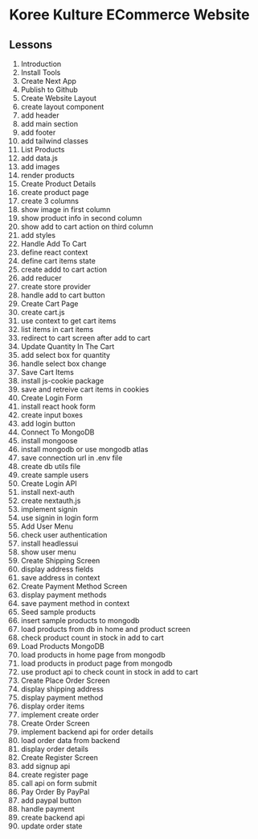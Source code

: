 # Koree Kulture ECommerce Website

## Lessons

1. Introduction
2. Install Tools
3. Create Next App
4. Publish to Github
5. Create Website Layout
  1. create layout component
  2. add header
  3. add main section
  4. add footer
  5. add tailwind classes
6. List Products
  1. add data.js
  2. add images
  3. render products
7. Create Product Details
  1. create product page
  2. create 3 columns
  3. show image in first column
  4. show product info in second column
  5. show add to cart action on third column
  6. add styles
8. Handle Add To Cart
  1. define react context
  2. define cart items state
  3. create addd to cart action
  4. add reducer
  5. create store provider
  6. handle add to cart button
9. Create Cart Page
  1. create cart.js
  2. use context to get cart items
  3. list items in cart items
  4. redirect to cart screen after add to cart
10. Update Quantity In The Cart
  1. add select box for quantity
  2. handle select box change
11. Save Cart Items
  1. install js-cookie package
  2. save and retreive cart items in cookies
12. Create Login Form
  1. install react hook form
  2. create input boxes
  3. add login button
13. Connect To MongoDB
  1. install mongoose
  2. install mongodb or use mongodb atlas
  3. save connection url in .env file
  4. create db utils file
  5. create sample users
14. Create Login API
  1. install next-auth
  2. create nextauth.js
  3. implement signin
  4. use signin in login form
15. Add User Menu
  1. check user authentication
  2. install headlessui
  3. show user menu
16. Create Shipping Screen
  1. display address fields
  2. save address in context
17. Create Payment Method Screen
  1. display payment methods
  2. save payment method in context
18. Seed sample products
  1. insert sample products to mongodb
  2. load products from db in home and product screen
  3. check product count in stock in add to cart
19. Load Products MongoDB
  1. load products in home page from mongodb
  2. load products in product page from mongodb
  3. use product api to check count in stock in add to cart
20. Create Place Order Screen
  1. display shipping address
  2. display payment method
  3. display order items
  4. implement create order
21. Create Order Screen
  1. implement backend api for order details
  2. load order data from backend
  3. display order details
22. Create Register Screen
  1. add signup api
  2. create register page
  3. call api on form submit
23. Pay Order By PayPal
  1. add paypal button
  2. handle payment
  3. create backend api
  4. update order state
